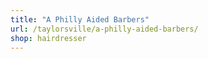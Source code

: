 ```yaml
---
title: "A Philly Aided Barbers"
url: /taylorsville/a-philly-aided-barbers/
shop: hairdresser
---
```

